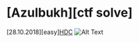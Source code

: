 # [Azulbukh][ctf solve]
[28.10.2018][easy][HDC](https://github.com/Zulbukharov/CTF/tree/master/hdc)
![Alt Text](https://i.pinimg.com/originals/72/a3/6b/72a36b11250e85d449343c2b844fb7b6.gif)
